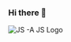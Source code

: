 ### Hi there 👋
<picture>
 <source media="(prefers-color-scheme: dark)" srcset="https://wallpapercave.com/wp/wp4923978.jpg">
 <source media="(prefers-color-scheme: light)" srcset="https://wallpapercave.com/wp/wp6606914.png">
 <img alt="JS -A JS Logo" src="https://wallpapercave.com/wp/wp5422452.jpg">
</picture>
<!--
**Ibrahim-Sani/Ibrahim-Sani** is a ✨ _special_ ✨ repository because its `README.md` (this file) appears on your GitHub profile.


- 🔭 I’m currently working on building user friendly, fast secure web apps
- 🌱 I’m currently learning how to maintain and scale web apps with Cloud Computing
- 👯 I’m looking to collaborate on MERN stack, Azure and GCP projects 
- 💬 Ask me about React, Node.js, GCP  
- 📫 How to reach me: ...
- 😄 Pronouns: He/Him
- ⚡ Fun fact: I've hiked for 18 hours
-->
